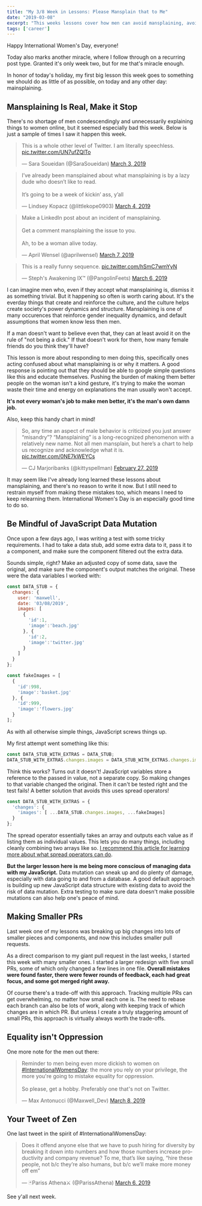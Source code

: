 ```yaml
---
title: "My 3/8 Week in Lessons: Please Mansplain that to Me"
date: "2019-03-08"
excerpt: "This weeks lessons cover how men can avoid mansplaining, avoiding JavaScript Data Mutation, making smaller PRs, and not being a jerk on International Womens Day."
tags: ['career']
---
```


Happy International Women's Day, everyone!

Today also marks another miracle, where I follow through on a recurring post type. Granted it's only week two, but for me that's miracle enough.

In honor of today's holiday, my first big lesson this week goes to something we should do as little of as possible, on today and any other day: mainsplaining.

## Mansplaining Is Real, Make it Stop

There's no shortage of men condescendingly and unnecessarily explaining things to women online, but it seemed especially bad this week. Below is just a sample of times I saw it happen this week.

<blockquote class="twitter-tweet" data-lang="en"><p lang="en" dir="ltr">This is a whole other level of Twitter. I am literally speechless. <a href="https://t.co/UN7ufZQlTo">pic.twitter.com/UN7ufZQlTo</a></p>&mdash; Sara Soueidan (@SaraSoueidan) <a href="https://twitter.com/SaraSoueidan/status/1102151342963990528?ref_src=twsrc%5Etfw">March 3, 2019</a></blockquote>

<blockquote class="twitter-tweet" data-lang="en"><p lang="en" dir="ltr">I’ve already been mansplained about what mansplaining is by a lazy dude who doesn’t like to read.<br><br>It’s going to be a week of kickin’ ass, y’all</p>&mdash; Lindsey Kopacz (@littlekope0903) <a href="https://twitter.com/littlekope0903/status/1102546223809073153?ref_src=twsrc%5Etfw">March 4, 2019</a></blockquote>

<blockquote class="twitter-tweet" data-lang="en"><p lang="en" dir="ltr">Make a LinkedIn post about an incident of mansplaining.<br><br>Get a comment mansplaining the issue to you.<br><br>Ah, to be a woman alive today.</p>&mdash; April Wensel (@aprilwensel) <a href="https://twitter.com/aprilwensel/status/1103740309458964480">March 7, 2019</a></blockquote>

<blockquote class="twitter-tweet" data-lang="en"><p lang="en" dir="ltr">This is a really funny sequence. <a href="https://t.co/hSmC7wmYyN">pic.twitter.com/hSmC7wmYyN</a></p>&mdash; Steph&#39;s Awakening IX™ (@PangolinFeets) <a href="https://twitter.com/PangolinFeets/status/1103102556375523328?ref_src=twsrc%5Etfw">March 6, 2019</a></blockquote>

I can imagine men who, even if they accept what mansplaining is, dismiss it as something trivial. But it happening so often is worth caring about. It's the everday things that create and reinforce the culture, and the culture helps create society's power dynamics and structure. Mansplaining is one of many occurences that reinforce gender inequality dynamics, and default assumptions that women know less then men.

If a man doesn't want to believe even that, they can at least avoid it on the rule of "not being a dick." If that doesn't work for them, how many female friends do you think they'll have?

This lesson is more about responding to men doing this, specifically ones acting confused about what mansplaining is or why it matters. A good response is pointing out that they should be able to google simple questions like this and educate themselves. Pushing the burden of making them better people on the woman isn't a kind gesture, it's trying to make the woman waste their time and energy on explanations the man usually won't accept.

**It's not every woman's job to make men better, it's the man's own damn job.**

Also, keep this handy chart in mind!

<blockquote class="twitter-tweet" data-lang="en"><p lang="en" dir="ltr">So, any time an aspect of male behavior is criticized you just answer “misandry”? “Mansplaining” is a long-recognized phenomenon with a relatively new name. Not all men mansplain, but here’s a chart to help us recognize and acknowledge what it is. <a href="https://t.co/0NE7kWEYCs">pic.twitter.com/0NE7kWEYCs</a></p>&mdash; CJ Marjoribanks (@kittyspellman) <a href="https://twitter.com/kittyspellman/status/1100731135678660608?ref_src=twsrc%5Etfw">February 27, 2019</a></blockquote>

It may seem like I've already long learned these lessons about mansplaining, and there's no reason to write it now. But I still need to restrain myself from making these mistakes too, which means I need to keep relearning them. International Women's Day is an especially good time to do so.

## Be Mindful of JavaScript Data Mutation

Once upon a few days ago, I was writing a test with some tricky requirements. I had to take a data stub, add some extra data to it, pass it to a component, and make sure the component filtered out the extra data.

Sounds simple, right? Make an adjusted copy of some data, save the original, and make sure the component's output matches the original. These were the data variables I worked with:

```javascript
const DATA_STUB = {
  changes: {
    user: 'maxwell',
    date: '03/08/2019',
    images: [
      {
        'id':1,
        'image':'beach.jpg'
      }, {
        'id':2,
        'image':'twitter.jpg'
      }
    ]
  }
};

const fakeImages = [
  {
    'id':998,
    'image':'basket.jpg'
  }, {
    'id':999,
    'image':'flowers.jpg'
  }
];
```

As with all otherwise simple things, JavaScript screws things up.

My first attempt went something like this:

```javascript
const DATA_STUB_WITH_EXTRAS = DATA_STUB;
DATA_STUB_WITH_EXTRAS.changes.images = DATA_STUB_WITH_EXTRAS.changes.images.concat(fakeImages);
```

Think this works? Turns out it doesn't! JavaScript variables store a reference to the passed in value, not a separate copy. So making changes to that variable changed the original. Then it can't be tested right and the test fails! A better solution that avoids this uses spread operators!

```javascript
const DATA_STUB_WITH_EXTRAS = {
  'changes': {
    'images': [ ...DATA_STUB.changes.images, ...fakeImages]
  }
};
```

The spread operator essentially takes an array and outputs each value as if listing them as individual values. This lets you do many things, including cleanly combining two arrays like so. [I recommend this article for learning more about what spread operators can do](https://zendev.com/2018/05/09/understanding-spread-operator-in-javascript.html).

**But the larger lesson here is me being more conscious of managing data with my JavaScript.** Data mutation can sneak up and do plenty of damage, especially with data going to and from a database. A good default approach is building up new JavaScript data structure with existing data to avoid the risk of data mutation. Extra testing to make sure data doesn't make possible mutations can also help one's peace of mind.

## Making Smaller PRs

Last week one of my lessons was breaking up big changes into lots of smaller pieces and components, and now this includes smaller pull requests.

As a direct comparison to my giant pull request in the last weeks, I started this week with many smaller ones. I started a larger redesign with five small PRs, some of which only changed a few lines in one file. **Overall mistakes were found faster, there were fewer rounds of feedback, each had great focus, and some got merged right away.**

Of course there's a trade-off with this approach. Tracking multiple PRs can get overwhelming, no matter how small each one is. The need to rebase each branch can also be lots of work, along with keeping track of which changes are in which PR. But unless I create a truly staggering amount of small PRs, this approach is virtually always worth the trade-offs.

## Equality isn't Oppression

One more note for the men out there:

<blockquote class="twitter-tweet" data-lang="en"><p lang="en" dir="ltr">Reminder to men being even more dickish to women on <a href="https://twitter.com/hashtag/InternationalWomensDay?src=hash&amp;ref_src=twsrc%5Etfw">#InternationalWomensDay</a>: the more you rely on your privilege, the more you&#39;re going to mistake equality for oppression.<br><br>So please, get a hobby. Preferably one that&#39;s not on Twitter.</p>&mdash; Max Antonucci (@Maxwell_Dev) <a href="https://twitter.com/Maxwell_Dev/status/1104084980609761281?ref_src=twsrc%5Etfw">March 8, 2019</a></blockquote>

## Your Tweet of Zen

One last tweet in the spirit of #InternationalWomensDay:

<blockquote class="twitter-tweet" data-lang="en"><p lang="en" dir="ltr">Does it offend anyone else that we have to push hiring for diversity by breaking it down into numbers and how those numbers increase productivity and company revenue? To me, that’s like saying, “hire these people, not b/c they’re also humans, but b/c we’ll make more money off em”</p>&mdash; 🃏Pariss Athena⚔️ (@ParissAthena) <a href="https://twitter.com/ParissAthena/status/1103270656580440064?ref_src=twsrc%5Etfw">March 6, 2019</a></blockquote>


See y'all next week.
